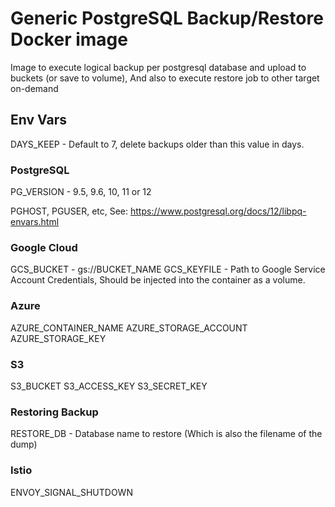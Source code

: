 # Generic PostgreSQL Backup/Restore Docker image
Image to execute logical backup per postgresql database and upload to buckets (or save to volume),
And also to execute restore job to other target on-demand

## Env Vars
DAYS_KEEP - Default to 7, delete backups older than this value in days.

### PostgreSQL
PG_VERSION - 9.5, 9.6, 10, 11 or 12

PGHOST, PGUSER, etc, See: https://www.postgresql.org/docs/12/libpq-envars.html


### Google Cloud
GCS_BUCKET - gs://BUCKET_NAME
GCS_KEYFILE - Path to Google Service Account Credentials, Should be injected into the container as a volume.



### Azure
AZURE_CONTAINER_NAME
AZURE_STORAGE_ACCOUNT
AZURE_STORAGE_KEY


### S3
S3_BUCKET
S3_ACCESS_KEY
S3_SECRET_KEY

### Restoring Backup

RESTORE_DB - Database name to restore 
              (Which is also the filename of the dump)

### Istio
ENVOY_SIGNAL_SHUTDOWN


